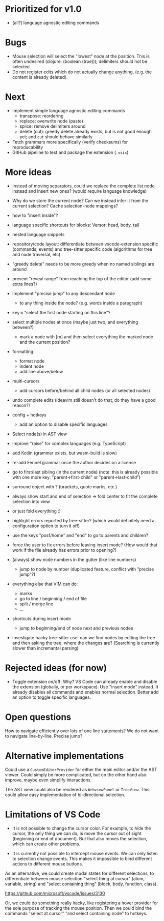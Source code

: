 # Prioritized for v1.0

- (all?) language agnostic editing commands

# Bugs

- Mouse selection will select the "lowest" node at the position. This is often undesired (clojure: (boolean (true))); delimiters should not be selected
- Do not register edits which do not actually change anything. (e.g. the content is already deleted).

# Next

- Implement simple language agnostic editing commands
    - transpose: reordering
    - replace: overwrite node (paste)
    - splice: remove delimiters around
    - delete (cut): greedy delete already exists, but is not good enough yet; and `cut` should behave similarly
- Fetch grammars more specifically (verify checksums) for reproducability
- GitHub pipeline to test and package the extension (`.vsix`)

# More ideas

- Instead of moving separators, could we replace the complete list node instead and insert new ones?
  (would require language knowledge)
- Why do we store the current node? Can we instead infer it from the current selection?
  Cache selection-node mappings?
- how to "insert inside"?
- language specific shortcuts for blocks: Versor: head, body, tail
- nested language snippets
- repository/code layout: differentiate between vscode-extension specific (commands, events) and tree-sitter specific code (algorithms for tree and node traversal, etc)
- "greedy delete" needs to be more greedy when no named siblings are around
- prevent "reveal range" from reaching the top of the editor (add some extra lines?)
- implement "precise jump" to any descendant node
    - to any thing inside the node? (e.g. words inside a paragraph)
- key:x "select the first node starting on this line"?
- select multiple nodes at once (maybe just two, and everything between?)
  - mark a node with [m] and then select everything the marked node and the current position?
- formatting
  - format node
  - indent node
  - add line above/below
- multi-cursors
  - add cursors before/behind all child nodes (or all selected nodes)
- undo complete edits (ideavim still doesn't do that, do they have a good reason?)
- config + hotkeys
  - add an option to disable specific languages
- Select node(s) in AST view
- improve "raise" for complex languages (e.g. TypeScript)
- add Kotlin (grammar exists, but wasm-build is slow)
- re-add Fennel grammar once the author decides on a license
- go to first/last sibling (in the current node) (note: this is already possible with one more key: "parent->first-child" or "parent->last-child")
- surround object with ? (brackets, quote marks, etc.)
- always show start and end of selection => fold center to fit the complete selection into view
- or just fold everything :)
- highlight errors reported by tree-sitter? (which would definitely need a configuration option to turn it off)
- use the keys "pos1/home" and "end" to go to parents and children?
- force the user to fix errors before leaving insert mode? (How would that work if the file already has errors prior to opening?)

- (always) show node numbers in the gutter (like line numbers)
  - jump to node by number (duplicated feature, conflict with "precise jump"?)

- everything else that VIM can do:
  - marks
  - go to line / beginning / end of file
  - split / merge line
  - ...

- shortcuts during insert mode
  - jump to beginning/end of node next and previous nodes

- investigate hacky tree-sitter use: can we find nodes by editing the tree and then asking the tree, where the changes are? (Searching is currently slower than incremantal parsing)

# Rejected ideas (for now)

- Toggle extension on/off: Why? VS Code can already enable and disable the extension (globally, or per workspace).
  Use "insert mode" instead. It already disables all commands and enables normal selection.
  Better add an option to toggle specific languages.

# Open questions

How to navigate efficiently over lots of one line statements? We do not want to navigate line-by-line. Precise jump?

# Alternative implementations

Could use a `CustomEditorProvider` for either the main editor and/or the AST viewer. Could simply be more complicated, but on the other hand also improve, maybe even simplify interactions.

The AST view could also be rendered as `WebviewPanel` or `TreeView`. This could allow easy implementation of bi-directional selection.

# Limitations of VS Code

- It is not possible to change the cursor color. For example, to hide the cursor, the only thing we can do, is move the cursor out of sight (beginning or end of document). But that also moves the selection, which can create other problems.

- It is currently not possible to intercept mouse events. We can only listen to selection change events.
This makes it impossible to bind different actions to different mouse buttons.

As an alternative, we could create modal states for different selections, to differentiate between mouse selection "select thing at cursor" (atom, variable, string) and "select containing thing" (block, body, function, class).

https://github.com/microsoft/vscode/issues/3130

Or, we could do something really hacky, like registering a hover provider for the sole purpose of tracking the mouse position. Then we could bind the commands "select at cursor" "and select containing node" to hotkeys.
